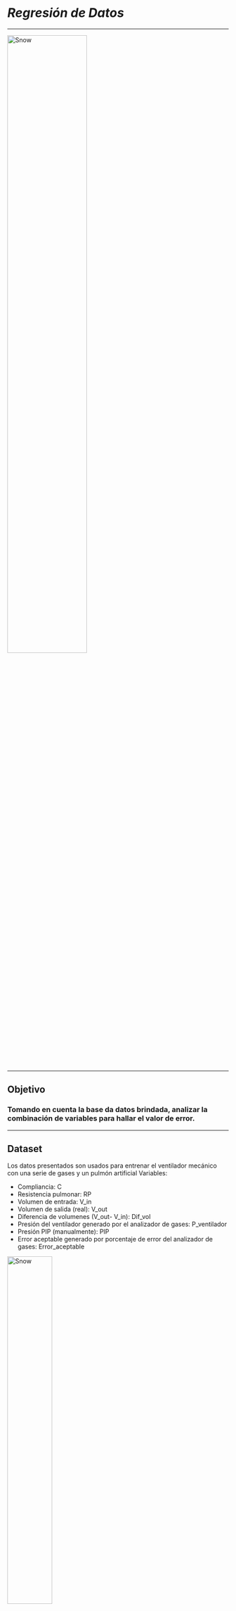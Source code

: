 # *Regresión de Datos*
 ----------------------------------------------------------------------------------------
<img src="https://github.com/Harold01082001/Proyecto_IntroSe-ales/assets/43499263/f66d9252-be76-4771-92e0-050110d61c59" alt="Snow" style="width:60%">

---------------------------------------------------------------------------------------------------------------------------------------------------------------------
## Objetivo
### Tomando en cuenta la base da datos brindada, analizar la combinación de variables para hallar el valor de error. 

---------------------------------------------------------------------------------------------------------------
## Dataset
Los datos presentados son usados para entrenar el ventilador mecánico con una serie de gases y un pulmón artificial
Variables:
- Compliancia: C
- Resistencia pulmonar: RP
- Volumen de entrada: V_in 	
- Volumen de salida (real): V_out
- Diferencia de volumenes (V_out- V_in): Dif_vol
- Presión del ventilador generado por el analizador de gases: P_ventilador
- Presión PIP (manualmente): PIP
- Error aceptable generado por porcentaje de error del analizador de gases: Error_aceptable

 <img src="https://github.com/Harold01082001/Proyecto_IntroSe-ales/assets/43499263/03c85921-249d-417b-ae50-3e0b237f0028" alt="Snow" style="width:45%">
 
 
---------------------------------------------------------------------------------------------------------------
### Explicación de términos 


<img src="https://github.com/Harold01082001/Proyecto_IntroSe-ales/assets/43499263/a7c2188e-3774-41c4-92c9-63e5fb37b339" alt="Snow" style="width:45%">

* Precisión: Proporción de casos positivos predichos correctamente sobre el total de casos positivos predichos. Por ejemplo: Cuantos datos de nuestro modelo que hemos dicho que son 0 son realmnte 0 --> "Valor" [1]
* Recall: Hace referencia a la sensibilidad. Proporción de casos positivos predichos correctamente sobre el total de casos positivos reales.
* f1-score: Combina recall y precision. Da una mejor visión del modelo y se puede visualizar la efectividad de la correlación
* Regresión: Predicción de nuevos valores basados en valores pasados (inferencia)
* Clasificación: Se basa en  la división de muestras en clases tomando en cuenta datos de entrenamiento
* Balanceo: Modificar la distribución original de la muestra, ya sea eliminando casos (undersampling) o replicando/creando nuevas muestras (oversampling)
---------------------------------------------------------------------------------------------------------------
## Consideraciones
* Se debe filtrar datos no deseados (eliminar filas o columnas de valores que no aportan en el análisis para evitar errores)
* Normalización: Para realizar cualquier tipo de regresión se necesita normalizar los términos
* Distribución de datos de entreamiento y datos de test: Para el modelo escogido se optó por 80% datos de entreamiento y 20% datos de test. Nos basamos en la bibliografía encontrada que garantiza esta distribución como la más precisa. [2]
---------------------------------------------------------------------------------------------------------------
## Procedimiento y resultados
* Visualizar el error aceptable para poder garantizar la calibración del ventilador (proporción o en conteo). Además, se grafica el desbalanceo de datos para un mejor entendimiento 
 <img src="https://github.com/Harold01082001/Proyecto_IntroSe-ales/assets/43499263/6edae283-3b59-4b44-8dc8-8f0712eff118" alt="Snow" style="width:65%">
 
* Se aplica la regresión logística a nuestros datos de entrenamiento en donde se genera la significancia. Recordar para que nuestro modelo sea correcto de necesita una significancia <= 0.05
* Para realizar esta regresión logística se necesita combinar dos variables. En este caso, hemos escogido analizar la variable "C" con las otras seis variables (no se considera el error aceptable generado como una variable). Se crea un array con todas las variables a comparar.
 <img src="https://github.com/Harold01082001/Proyecto_IntroSe-ales/assets/43499263/a4a4a4a2-86ff-4468-8e26-a9bfbd7d8a6b" alt="Snow" style="width:50%">
 
* Se analiza la significancia de cada combinación. En donde se obtienen dos pares con la significancia deseada. Para visualizar el valor de significancia de cada combinación revisar el código (el link se encuentra el final del md). Las variables con los resultados deseados son: 
  * "C" y "P_ventilador" 
  * "C" y "PIP" 
* Se elige una de estas combinaciones para  validar la efectividad del modelo mediante una validación cruzada, además de plotear la frontera de clafificación 
<img src="https://github.com/Harold01082001/Proyecto_IntroSe-ales/assets/43499263/a350e548-ccf0-4d18-a541-009ff858db10" alt="Snow" style="width:70%">

* Realizar el sampleo para obtener la misma cantidad de datos de ambas variables y analizar nuevamente el cuadro de f1-score
---------------------------------------------------------------------------------------------------------------
#### * Link del código final: https://github.com/Harold01082001/Proyecto_IntroSe-ales/blob/main/Informes/L9%20-%20Regresi%C3%B3n%20de%20Datos%20(Introducci%C3%B3n%20a%20la%20inteligencia%20artificial)/Balanceo_ROS_IS_finalizado.ipynb
#### * Link para regresar a la carpeta de informes: https://github.com/Harold01082001/Proyecto_IntroSe-ales/tree/main/Informes
## Referencias 
- [1] De la Cruz, L., Meza, M., Venancio, J., & Cáceres, A. (2023). Diapositiva. Curso de Introducción a las señales biomédicas, Introducción a la inteligencia artificial, Perú.
- [2] García, J. (2021). Comparativa de técnicas de balanceo de datos. Aplicación en un caso real para predicción de fuga de clientes [Tarabajo de Fin de Máster inédita]. Universidad de Oviedo.
‌

‌


‌
